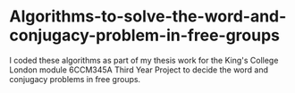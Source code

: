 # Algorithms-to-solve-the-word-and-conjugacy-problem-in-free-groups
I coded these algorithms as part of my thesis work for the King's College London module 6CCM345A Third Year Project to decide the word and conjugacy problems in free groups.
